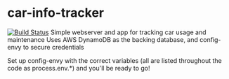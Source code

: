 # car-info-tracker
[![Build Status](https://travis-ci.org/devtanc/car-info-tracker.svg?branch=master)](https://travis-ci.org/devtanc/car-info-tracker)
Simple webserver and app for tracking car usage and maintenance
Uses AWS DynamoDB as the backing database, and config-envy to secure credentials

Set up config-envy with the correct variables (all are listed throughout the code as process.env.*) and you'll be ready to go!
